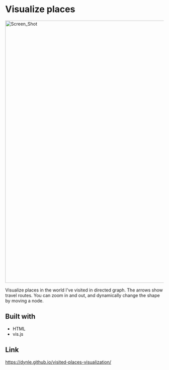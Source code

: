 # Visualize places

<img width="834" alt="Screen_Shot" src="https://user-images.githubusercontent.com/36508771/151158317-68386182-491a-4006-b577-769bd845bc9a.png">

Visualize places in the world I've visited in directed graph. The arrows show travel routes. You can zoom in and out, and dynamically change the shape by moving a node.

## Built with
* HTML
* vis.js

## Link
https://dynle.github.io/visited-places-visualization/
